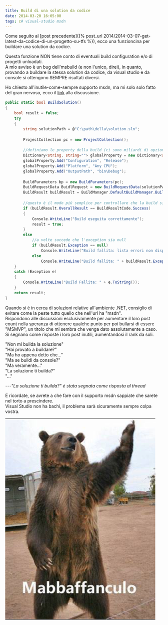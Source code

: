 ```yaml
---
title: Build di una solution da codice
date: 2014-03-20 16:05:00
tags: c# visual-studio msdn
---
```


Come seguito al [post precedente]({% post_url 2014/2014-03-07-get-latest-da-codice-di-un-progetto-su-tfs %}),
ecco una funzioncina per buildare una solution da codice.

Questa funzione NON tiene conto di eventuali build configuration e/o di
progetti unloadati.  
A mio avviso è un bug dell'msbuild (e non l'unico, direi), in quanto,
provando a buildare la stessa solution da codice, da visual studio e da
console si ottengono SEMPRE risultati diversi.

Ho chiesto all'inutile-come-sempre supporto msdn, ma mi solo solo fatto
del gran nervoso, ecco il
[link](https://social.msdn.microsoft.com/Forums/vstudio/en-US/0f2bb4fc-c9dd-4dfc-8791-338ceac04c1c/remove-projects-from-a-solution-programmatically)
alla discussione.

```csharp
public static bool BuildSolution()
{
    bool result = false;
    try
    {
        string solutionPath = @"C:\path\della\solution.sln";

        ProjectCollection pc = new ProjectCollection();

        //definiamo le property della build (ci sono miliardi di opzioni diverse)
        Dictionary<string, string=""> globalProperty = new Dictionary<string, string="">();
        globalProperty.Add("Configuration", "Release");
        globalProperty.Add("Platform", "Any CPU");
        globalProperty.Add("OutputPath", "bin\Debug");

        BuildParameters bp = new BuildParameters(pc);
        BuildRequestData BuidlRequest = new BuildRequestData(solutionPath, globalProperty, "4.0", new string[] { "Build" }, null);
        BuildResult buildResult = BuildManager.DefaultBuildManager.Build(bp, BuidlRequest);

        //questo è il modo più semplice per controllare che la build sia andata a buon fine
        if (buildResult.OverallResult == BuildResultCode.Success)
        {
            Console.WriteLine("Build eseguita correttamente");
            result = true;
        }
        else
            //a volte succede che l'exception sia null
            if (buildResult.Exception == null)
                Console.WriteLine("Build fallita: lista errori non disponibile");
            else
                Console.WriteLine("Build fallita: " + buildResult.Exception.ToString());
    }
    catch (Exception e)
    {
        Console.WriteLine("Build Fallita: " + e.ToString());
    }
    return result;
}
```


Quando si è in cerca di soluzioni relative all'ambiente .NET, consiglio
di evitare come la peste tutto quello che nell'url ha "msdn".  
Rispondono alle discussioni esclusivamente per aumentare il loro post
count nella speranza di ottenere qualche punto per poi bullarsi di
essere "MSMVP", un titolo che mi sembra che venga dato assolutamente a
caso.  
Si segnano come risposte i loro post inutili, aumentandosi il rank da
soli.

"Non mi builda la soluzione"  
"Hai provato a buildare?"  
"Ma ho appena detto che..."  
"Ma se buildi da console?"  
"Ma veramente..."  
"La soluzione ti builda?"  
"..."

---*"La soluzione ti builda?" è stata segnata come risposta al thread*

E ricordate, se avrete a che fare con il supporto msdn sappiate che
sarete nel torto a prescindere.  
Visual Studio non ha bachi, il problema sarà sicuramente sempre colpa
vostra.

![mabaffanculo](/assets/img/posts/2014/orsobaffanculo.png)
